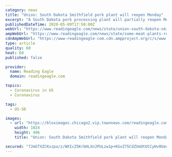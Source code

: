 ```yaml
---
category: news
title: "Union: South Dakota Smithfield pork plant will reopen Monday"
excerpt: "A South Dakota pork processing plant will partially reopen Monday after shuttering for more than two weeks because of a coronavirus outbreak that infected hundreds"
publishedDateTime: 2020-05-09T17:50:00Z
webUrl: "https://www.readingeagle.com/news/state/union-south-dakota-smithfield-pork-plant-will-reopen-monday/article_83928daf-6344-51b7-b2cc-ac5e3cdab006.html"
ampWebUrl: "https://www.readingeagle.com/news/state/some-meat-plants-reopen-but-trump-order-may-not-be-cure-all/article_83928daf-6344-51b7-b2cc-ac5e3cdab006.amp.html"
cdnAmpWebUrl: "https://www-readingeagle-com.cdn.ampproject.org/c/s/www.readingeagle.com/news/state/some-meat-plants-reopen-but-trump-order-may-not-be-cure-all/article_83928daf-6344-51b7-b2cc-ac5e3cdab006.amp.html"
type: article
quality: 60
heat: 60
published: false

provider:
  name: Reading Eagle
  domain: readingeagle.com

topics:
  - Coronavirus in US
  - Coronavirus

tags:
  - US-SD

images:
  - url: "https://bloximages.chicago2.vip.townnews.com/readingeagle.com/content/tncms/assets/v3/editorial/3/bf/3bfa0c72-0aa8-5d14-ba12-9ed08cf57483/5eaae4f41f9d4.image.jpg?resize=1024%2C496"
    width: 1024
    height: 496
    title: "Union: South Dakota Smithfield pork plant will reopen Monday"

secured: "7JmGTXZCKxzpa/z/WXIcZ5KrbHLXnJPULzw1p+KGvZ75CdZVmOtUCCyHv0UeqX6tlFdhP8CFp2tV6MD5WnVwtQWuE49Smp2MGy5DRKegZIdIDTtUhFFjBh1oPYhzdlSjpF8bQ+UZaTGUcQg5jDqes0fSi+jvJehmqFjmOnWJUZ+R57UagDktefB3ana0ocE1SzgxOxTdhD7WvwW2cE1s3FQ3xv52uh0qx/SbGAg0/ZrbO8rXkhnc4w8d62O4u2LArOeVN8nv1RFehJrACKswK31rzGs2P4H3zcSVZxznzjvMwtH7+lRR15UAd5ZGEKf1ALvSYv2Cg0slFvVtYGREkzV86XH3II/Mv6uOG0xrEOBKLu6jDmYytxWX/OxqeUHDBVESDcmAhmSHiEOpRjJB95y8xs2i7wnC8Fv608dLyyDLBugaPJVKnLtSnshAEw2wSpGye8mNotCUkJSPG2XgnayfR1ZzmnS8q8Pi90IpayE=;p7+gm7hChsaXXEY8xVs2NA=="
---
```


